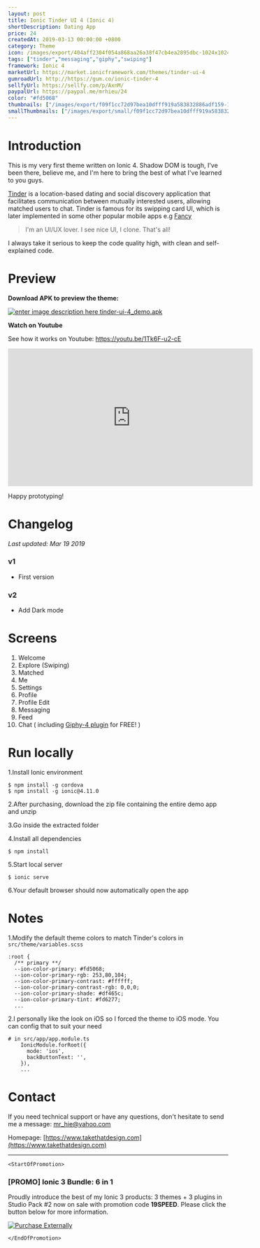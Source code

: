 ```yaml
---
layout: post
title: Ionic Tinder UI 4 (Ionic 4)
shortDescription: Dating App
price: 24
createdAt: 2019-03-13 00:00:00 +0800
category: Theme
icon: /images/export/404aff2304f054a868aa26a38f47cb4ea2895dbc-1024x1024.jpg
tags: ["tinder","messaging","giphy","swiping"]
framework: Ionic 4
marketUrl: https://market.ionicframework.com/themes/tinder-ui-4
gumroadUrl: http://https://gum.co/ionic-tinder-4
sellfyUrl: https://sellfy.com/p/AxnM/
paypalUrl: https://paypal.me/mrhieu/24
color: "#fd5068"
thumbnails: ["/images/export/f09f1cc72d97bea10dfff919a583832886adf159-1242x2208.jpg","/images/export/620ffc387316ee2728ca4e6d3ec5637b2c67b635-1242x2208.jpg","/images/export/ba638bd10d89e4c8d206bfc46f0782231b867447-1242x2208.jpg","/images/export/7096d83d354ae4b0ef178df4c6789cbe7dfc101d-1242x2208.jpg","/images/export/58b352de606a09d62a9a37d8995b24ee0245192f-1242x2208.jpg","/images/export/6ce2563de49a6c1659ac41ffab7830d5c7602abf-590x1028.gif"]
smallThumbnails: ["/images/export/small/f09f1cc72d97bea10dfff919a583832886adf159-1242x2208.jpg","/images/export/small/620ffc387316ee2728ca4e6d3ec5637b2c67b635-1242x2208.jpg","/images/export/small/ba638bd10d89e4c8d206bfc46f0782231b867447-1242x2208.jpg"]
---
```


# Introduction

This is my very first theme written on Ionic 4. Shadow DOM is tough, I've been there, believe me, and I'm here to bring the best of what I've learned to you guys.

[Tinder](https://tinder.com/) is a location-based dating and social discovery application that facilitates communication between mutually interested users, allowing matched users to chat. Tinder is famous for its swipping card UI, which is later implemented in some other popular mobile apps e.g [Fancy](https://fancy.com/)

> I'm an UI/UX lover. I see nice UI, I clone. That's all!

I always take it serious to keep the code quality high, with clean and self-explained code.

# Preview



**Download APK to preview the theme:**

[![enter image description here](https://lh3.googleusercontent.com/MIkXV-iIhrxPG5tZn8QTglczrISwLwebr8QmCKcJFN6NL0eNLf5GqWltrefAZwzAwh2r4RPk=w96-h96-e365)
tinder-ui-4_demo.apk](http://bit.ly/2ugnuqo)


**Watch on Youtube**

See how it works on Youtube: https://youtu.be/1Tk6F-u2-cE

<iframe width="560" height="315" src="https://www.youtube.com/embed/1Tk6F-u2-cE" frameborder="0" allow="accelerometer; autoplay; encrypted-media; gyroscope; picture-in-picture" allowfullscreen></iframe>


Happy prototyping!


# Changelog

*Last updated: Mar 19 2019*

### v1
* First version

### v2
* Add Dark mode


# Screens

1. Welcome
2. Explore (Swiping)
3. Matched
4. Me
5. Settings
6. Profile
7. Profile Edit
8. Messaging
9. Feed
10. Chat ( including [Giphy-4 plugin](https://market.ionicframework.com/plugins/giphy-4) for FREE! )

# Run locally
1.Install Ionic environment

```
$ npm install -g cordova
$ npm install -g ionic@4.11.0
```

2.After purchasing, download the zip file containing the entire demo app and unzip

3.Go inside the extracted folder

4.Install all dependencies

```
$ npm install
```

5.Start local server
```
$ ionic serve
```

6.Your default browser should now automatically open the app


# Notes

1.Modify the default theme colors to match Tinder's colors in `src/theme/variables.scss`
```
:root {
  /** primary **/
  --ion-color-primary: #fd5068;
  --ion-color-primary-rgb: 253,80,104;
  --ion-color-primary-contrast: #ffffff;
  --ion-color-primary-contrast-rgb: 0,0,0;
  --ion-color-primary-shade: #df465c;
  --ion-color-primary-tint: #fd6277;
  ...
```
2.I personally like the look on iOS so I forced the theme to iOS mode. You can config that to suit your need

```
# in src/app/app.module.ts
    IonicModule.forRoot({
      mode: 'ios',
      backButtonText: '',
    }),
    ...
```

# Contact
If you need technical support or have any questions, don't hesitate to send me a message: [mr_hie@yahoo.com](mailto:mr_hie@yahoo.com)

Homepage: [https://www.takethatdesign.com](https://www.takethatdesign.com)


------------------

`<StartOfPromotion>`
### [PROMO] Ionic 3 Bundle: 6 in 1
Proudly introduce the best of my Ionic 3 products: 3 themes + 3 plugins in Studio Pack #2  now on sale with promotion code **19SPEED**. Please click the button below for more information.

[![Purchase Externally](http://bit.ly/2E4p4z3)](https://gum.co/ionic3-ui-bundle)

`</EndOfPromotion>`
